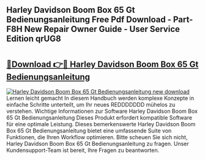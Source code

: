 ## Harley Davidson Boom Box 65 Gt Bedienungsanleitung Free Pdf Download - Part-F8H New Repair Owner Guide - User Service Edition qrUG8

# <h2><a href="http://df0tiz.blite.top/?on=Harley+Davidson+Boom+Box+65+Gt+Bedienungsanleitung">🔗Download 👉🔴 Harley Davidson Boom Box 65 Gt Bedienungsanleitung</a></h2>

[![Harley Davidson Boom Box 65 Gt Bedienungsanleitung new download](https://i.imgur.com/lujVjoI.png)](http://df0tiz.blite.top/?on=Harley+Davidson+Boom+Box+65+Gt+Bedienungsanleitung)
Lernen leicht gemacht In diesem Handbuch werden komplexe Konzepte in einfache Schritte unterteilt, um Ihr neues REDDDDDDD mühelos zu verstehen. Wichtige Informationen zur Software Harley Davidson Boom Box 65 Gt Bedienungsanleitung Dieses Produkt erfordert kompatible Software für eine optimale Leistung. Dieses bemerkenswerte Harley Davidson Boom Box 65 Gt Bedienungsanleitung bietet eine umfassende Suite von Funktionen, die Ihren Workflow optimieren. Bitte scheuen Sie sich nicht, Harley Davidson Boom Box 65 Gt Bedienungsanleitung zu fragen. Unser Kundensupport-Team ist bereit, Ihre Fragen zu beantworten.
